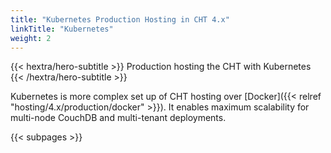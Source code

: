 ```yaml
---
title: "Kubernetes Production Hosting in CHT 4.x"
linkTitle: "Kubernetes"
weight: 2
---
```


{{< hextra/hero-subtitle >}}
  Production hosting the CHT with Kubernetes
{{< /hextra/hero-subtitle >}}

Kubernetes is more complex set up of CHT hosting over [Docker]({{< relref "hosting/4.x/production/docker" >}}). It enables maximum scalability for multi-node CouchDB and multi-tenant deployments.

{{< subpages >}}

